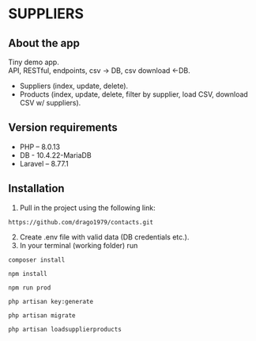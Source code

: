 # SUPPLIERS

## About the app
Tiny demo app.  
API, RESTful, endpoints, csv -> DB, csv download <-DB.  
- Suppliers (index, update, delete).  
- Products (index, update, delete, filter by supplier, load CSV, download CSV w/ suppliers).  


## Version requirements
- PHP – 8.0.13
- DB - 10.4.22-MariaDB
- Laravel – 8.77.1

## Installation

1. Pull in the project using the following link:
```
https://github.com/drago1979/contacts.git

```
2. Create .env file with valid data (DB credentials etc.).  
3. In your terminal (working folder) run
```
composer install
```  

```
npm install
```


```
npm run prod
```


```
php artisan key:generate
```


```
php artisan migrate
```

```
php artisan loadsupplierproducts
```
